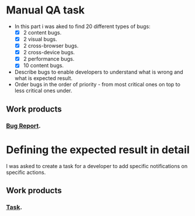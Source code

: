 # Manual QA task
* In this part i was aked to find 20 different types of bugs:
  - [x] 2 content bugs.
  - [x] 2 visual bugs.
  - [x] 2 cross-browser bugs.
  - [x] 2 cross-device bugs.
  - [x] 2 performance bugs.
  - [x] 10 content bugs.
* Describe bugs to enable developers to understand what is wrong and what is expected result.
* Order bugs in the order of priority - from most critical ones on top to less critical ones under.

## Work products
### [Bug Report](https://docs.google.com/spreadsheets/d/17mg-wTZRE9wwHCLV3r0HZhq7aIbufpsa21uN_E7w3UI/edit?gid=0#gid=0).

# Defining the expected result in detail
I was asked to create a task for a developer to add specific notifications on specific actions.

## Work products
### [Task](https://docs.google.com/document/d/1cgspNwqseSiUwwYmKQuLPmLxXKahKDF9ybtyno2fFV4/edit?tab=t.0#heading=h.yb8i8ngygho2).
